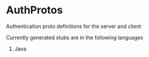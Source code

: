 # AuthProtos
Authentication proto definitions for the server and client

Currently generated stubs are in the following languages
1. Java

